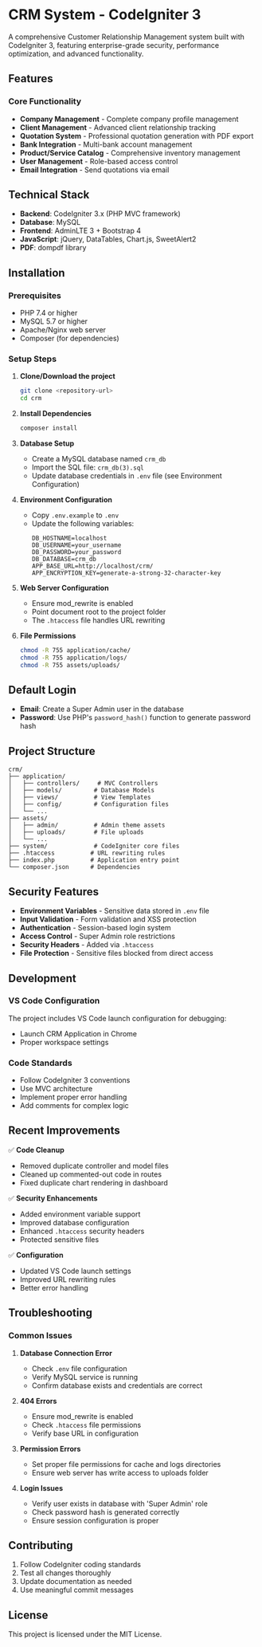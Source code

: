 # CRM System - CodeIgniter 3

A comprehensive Customer Relationship Management system built with CodeIgniter 3, featuring enterprise-grade security, performance optimization, and advanced functionality.

## Features

### Core Functionality
- **Company Management** - Complete company profile management
- **Client Management** - Advanced client relationship tracking
- **Quotation System** - Professional quotation generation with PDF export
- **Bank Integration** - Multi-bank account management
- **Product/Service Catalog** - Comprehensive inventory management
- **User Management** - Role-based access control
- **Email Integration** - Send quotations via email

## Technical Stack

- **Backend**: CodeIgniter 3.x (PHP MVC framework)
- **Database**: MySQL
- **Frontend**: AdminLTE 3 + Bootstrap 4
- **JavaScript**: jQuery, DataTables, Chart.js, SweetAlert2
- **PDF**: dompdf library

## Installation

### Prerequisites

- PHP 7.4 or higher
- MySQL 5.7 or higher
- Apache/Nginx web server
- Composer (for dependencies)

### Setup Steps

1. **Clone/Download the project**
   ```bash
   git clone <repository-url>
   cd crm
   ```

2. **Install Dependencies**
   ```bash
   composer install
   ```

3. **Database Setup**
   - Create a MySQL database named `crm_db`
   - Import the SQL file: `crm_db(3).sql`
   - Update database credentials in `.env` file (see Environment Configuration)

4. **Environment Configuration**
   - Copy `.env.example` to `.env`
   - Update the following variables:
     ```
     DB_HOSTNAME=localhost
     DB_USERNAME=your_username
     DB_PASSWORD=your_password
     DB_DATABASE=crm_db
     APP_BASE_URL=http://localhost/crm/
     APP_ENCRYPTION_KEY=generate-a-strong-32-character-key
     ```

5. **Web Server Configuration**
   - Ensure mod_rewrite is enabled
   - Point document root to the project folder
   - The `.htaccess` file handles URL rewriting

6. **File Permissions**
   ```bash
   chmod -R 755 application/cache/
   chmod -R 755 application/logs/
   chmod -R 755 assets/uploads/
   ```

## Default Login

- **Email**: Create a Super Admin user in the database
- **Password**: Use PHP's `password_hash()` function to generate password hash

## Project Structure

```
crm/
├── application/
│   ├── controllers/     # MVC Controllers
│   ├── models/         # Database Models
│   ├── views/          # View Templates
│   ├── config/         # Configuration files
│   └── ...
├── assets/
│   ├── admin/          # Admin theme assets
│   ├── uploads/        # File uploads
│   └── ...
├── system/             # CodeIgniter core files
├── .htaccess          # URL rewriting rules
├── index.php          # Application entry point
└── composer.json      # Dependencies
```

## Security Features

- **Environment Variables** - Sensitive data stored in `.env` file
- **Input Validation** - Form validation and XSS protection
- **Authentication** - Session-based login system
- **Access Control** - Super Admin role restrictions
- **Security Headers** - Added via `.htaccess`
- **File Protection** - Sensitive files blocked from direct access

## Development

### VS Code Configuration

The project includes VS Code launch configuration for debugging:
- Launch CRM Application in Chrome
- Proper workspace settings

### Code Standards

- Follow CodeIgniter 3 conventions
- Use MVC architecture
- Implement proper error handling
- Add comments for complex logic

## Recent Improvements

✅ **Code Cleanup**
- Removed duplicate controller and model files
- Cleaned up commented-out code in routes
- Fixed duplicate chart rendering in dashboard

✅ **Security Enhancements**
- Added environment variable support
- Improved database configuration
- Enhanced `.htaccess` security headers
- Protected sensitive files

✅ **Configuration**
- Updated VS Code launch settings
- Improved URL rewriting rules
- Better error handling

## Troubleshooting

### Common Issues

1. **Database Connection Error**
   - Check `.env` file configuration
   - Verify MySQL service is running
   - Confirm database exists and credentials are correct

2. **404 Errors**
   - Ensure mod_rewrite is enabled
   - Check `.htaccess` file permissions
   - Verify base URL in configuration

3. **Permission Errors**
   - Set proper file permissions for cache and logs directories
   - Ensure web server has write access to uploads folder

4. **Login Issues**
   - Verify user exists in database with 'Super Admin' role
   - Check password hash is generated correctly
   - Ensure session configuration is proper

## Contributing

1. Follow CodeIgniter coding standards
2. Test all changes thoroughly
3. Update documentation as needed
4. Use meaningful commit messages

## License

This project is licensed under the MIT License.
